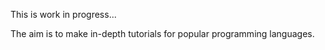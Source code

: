 This is work in progress...

The aim is to make in-depth tutorials for popular programming languages.

